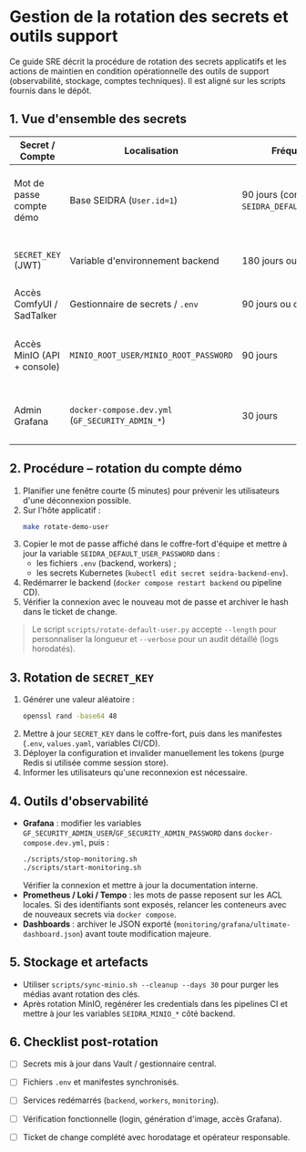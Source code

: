 # Gestion de la rotation des secrets et outils support

Ce guide SRE décrit la procédure de rotation des secrets applicatifs et les actions de maintien en condition opérationnelle des outils de support (observabilité, stockage, comptes techniques). Il est aligné sur les scripts fournis dans le dépôt.

## 1. Vue d'ensemble des secrets

| Secret / Compte | Localisation | Fréquence de rotation | Script / Commande | Notes |
|-----------------|--------------|-----------------------|-------------------|-------|
| Mot de passe compte démo | Base SEIDRA (`User.id=1`) | 90 jours (configurable via `SEIDRA_DEFAULT_USER_ROTATION_DAYS`) | `make rotate-demo-user` | Génère un mot de passe robuste et met à jour le hash |
| `SECRET_KEY` (JWT) | Variable d'environnement backend | 180 jours ou incident de sécurité | Mise à jour manuelle + redéploiement backend | Nécessite l'invalidation des tokens actifs |
| Accès ComfyUI / SadTalker | Gestionnaire de secrets / `.env` | 90 jours ou changement d'équipe | Mise à jour `.env` + redémarrage backend | Contrôler la santé via `/health` |
| Accès MinIO (API + console) | `MINIO_ROOT_USER/MINIO_ROOT_PASSWORD` | 90 jours | Rotation manuelle via console + `scripts/sync-minio.sh --cleanup` | Synchroniser avec l'équipe stockage |
| Admin Grafana | `docker-compose.dev.yml` (`GF_SECURITY_ADMIN_*`) | 30 jours | Modifier le fichier + `./scripts/start-monitoring.sh` (recréation) | Conserver un accès d'urgence hors repo |

## 2. Procédure – rotation du compte démo

1. Planifier une fenêtre courte (5 minutes) pour prévenir les utilisateurs d'une déconnexion possible.
2. Sur l'hôte applicatif :
   ```bash
   make rotate-demo-user
   ```
3. Copier le mot de passe affiché dans le coffre-fort d'équipe et mettre à jour la variable `SEIDRA_DEFAULT_USER_PASSWORD` dans :
   - les fichiers `.env` (backend, workers) ;
   - les secrets Kubernetes (`kubectl edit secret seidra-backend-env`).
4. Redémarrer le backend (`docker compose restart backend` ou pipeline CD).
5. Vérifier la connexion avec le nouveau mot de passe et archiver le hash dans le ticket de change.

> Le script `scripts/rotate-default-user.py` accepte `--length` pour personnaliser la longueur et `--verbose` pour un audit détaillé (logs horodatés).

## 3. Rotation de `SECRET_KEY`

1. Générer une valeur aléatoire :
   ```bash
   openssl rand -base64 48
   ```
2. Mettre à jour `SECRET_KEY` dans le coffre-fort, puis dans les manifestes (`.env`, `values.yaml`, variables CI/CD).
3. Déployer la configuration et invalider manuellement les tokens (purge Redis si utilisée comme session store).
4. Informer les utilisateurs qu'une reconnexion est nécessaire.

## 4. Outils d'observabilité

- **Grafana** : modifier les variables `GF_SECURITY_ADMIN_USER`/`GF_SECURITY_ADMIN_PASSWORD` dans `docker-compose.dev.yml`, puis :
  ```bash
  ./scripts/stop-monitoring.sh
  ./scripts/start-monitoring.sh
  ```
  Vérifier la connexion et mettre à jour la documentation interne.
- **Prometheus / Loki / Tempo** : les mots de passe reposent sur les ACL locales. Si des identifiants sont exposés, relancer les conteneurs avec de nouveaux secrets via `docker compose`.
- **Dashboards** : archiver le JSON exporté (`monitoring/grafana/ultimate-dashboard.json`) avant toute modification majeure.

## 5. Stockage et artefacts

- Utiliser `scripts/sync-minio.sh --cleanup --days 30` pour purger les médias avant rotation des clés.
- Après rotation MinIO, regénérer les credentials dans les pipelines CI et mettre à jour les variables `SEIDRA_MINIO_*` côté backend.

## 6. Checklist post-rotation

- [ ] Secrets mis à jour dans Vault / gestionnaire central.
- [ ] Fichiers `.env` et manifestes synchronisés.
- [ ] Services redémarrés (`backend`, `workers`, `monitoring`).
- [ ] Vérification fonctionnelle (login, génération d'image, accès Grafana).
- [ ] Ticket de change complété avec horodatage et opérateur responsable.

